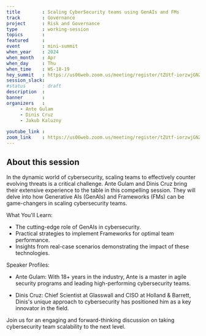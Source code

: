 ```yaml
---
title        : Scaling CyberSecurity teams using GenAIs and FMs
track        : Governance
project      : Risk and Governance
type         : working-session
topics       :
featured     :
event        : mini-summit
when_year    : 2024
when_month   : Apr
when_day     : Thu
when_time    : WS-18-19
hey_summit   : https://us06web.zoom.us/meeting/register/tZUtf-iorzwjGNZYVQXGIO9pfB9FGJXkkGiW
session_slack:
#status      : draft
description  :
banner       : 
organizers   :
     - Ante Gulam
     - Dinis Cruz
     - Jakub Kaluzny
     
youtube_link : 
zoom_link    : https://us06web.zoom.us/meeting/register/tZUtf-iorzwjGNZYVQXGIO9pfB9FGJXkkGiW
---
```


## About this session
In the dynamic world of cybersecurity, scaling teams to effectively counter evolving threats is a critical challenge. Ante Gulam and Dinis Cruz bring their extensive experience to the table in this compelling session. They will delve into how Generative AIs (GenAIs) and Frameworks (FMs) can be game-changers in scaling cybersecurity teams.

What You'll Learn:
- The cutting-edge role of GenAIs in cybersecurity.
- Practical strategies to implement Frameworks for optimal team performance.
- Insights from real-case scenarios demonstrating the impact of these technologies.

Speaker Profiles:
- Ante Gulam: With 18+ years in the industry, Ante is a master in agile security programs and leading high-performing cybersecurity teams.

- Dinis Cruz: Chief Scientist at Glasswall and CISO at Holland & Barrett, Dinis's unique approach to cybersecurity has positioned him as a key innovator in the field.

Join us for an engaging and forward-thinking discussion on taking cybersecurity team scalability to the next level.
